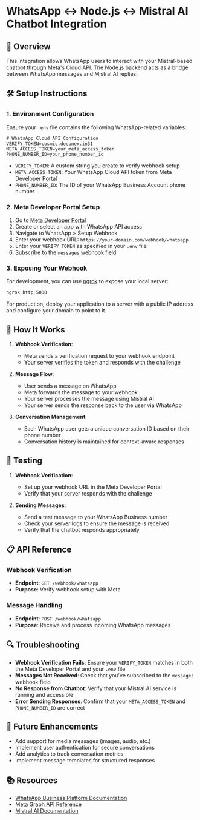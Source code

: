# WhatsApp ↔ Node.js ↔ Mistral AI Chatbot Integration

## 📝 Overview

This integration allows WhatsApp users to interact with your Mistral-based chatbot through Meta's Cloud API. The Node.js backend acts as a bridge between WhatsApp messages and Mistral AI replies.

## 🛠️ Setup Instructions

### 1. Environment Configuration

Ensure your `.env` file contains the following WhatsApp-related variables:

```env
# WhatsApp Cloud API Configuration
VERIFY_TOKEN=cosmic.deepnex.in31
META_ACCESS_TOKEN=your_meta_access_token
PHONE_NUMBER_ID=your_phone_number_id
```

- `VERIFY_TOKEN`: A custom string you create to verify webhook setup
- `META_ACCESS_TOKEN`: Your WhatsApp Cloud API token from Meta Developer Portal
- `PHONE_NUMBER_ID`: The ID of your WhatsApp Business Account phone number

### 2. Meta Developer Portal Setup

1. Go to [Meta Developer Portal](https://developers.facebook.com/)
2. Create or select an app with WhatsApp API access
3. Navigate to WhatsApp > Setup Webhook
4. Enter your webhook URL: `https://your-domain.com/webhook/whatsapp`
5. Enter your `VERIFY_TOKEN` as specified in your `.env` file
6. Subscribe to the `messages` webhook field

### 3. Exposing Your Webhook

For development, you can use [ngrok](https://ngrok.com/) to expose your local server:

```bash
ngrok http 5000
```

For production, deploy your application to a server with a public IP address and configure your domain to point to it.

## 🚀 How It Works

1. **Webhook Verification**:
   - Meta sends a verification request to your webhook endpoint
   - Your server verifies the token and responds with the challenge

2. **Message Flow**:
   - User sends a message on WhatsApp
   - Meta forwards the message to your webhook
   - Your server processes the message using Mistral AI
   - Your server sends the response back to the user via WhatsApp

3. **Conversation Management**:
   - Each WhatsApp user gets a unique conversation ID based on their phone number
   - Conversation history is maintained for context-aware responses

## 🧪 Testing

1. **Webhook Verification**:
   - Set up your webhook URL in the Meta Developer Portal
   - Verify that your server responds with the challenge

2. **Sending Messages**:
   - Send a test message to your WhatsApp Business number
   - Check your server logs to ensure the message is received
   - Verify that the chatbot responds appropriately

## 📋 API Reference

### Webhook Verification

- **Endpoint**: `GET /webhook/whatsapp`
- **Purpose**: Verify webhook setup with Meta

### Message Handling

- **Endpoint**: `POST /webhook/whatsapp`
- **Purpose**: Receive and process incoming WhatsApp messages

## 🔍 Troubleshooting

- **Webhook Verification Fails**: Ensure your `VERIFY_TOKEN` matches in both the Meta Developer Portal and your `.env` file
- **Messages Not Received**: Check that you've subscribed to the `messages` webhook field
- **No Response from Chatbot**: Verify that your Mistral AI service is running and accessible
- **Error Sending Responses**: Confirm that your `META_ACCESS_TOKEN` and `PHONE_NUMBER_ID` are correct

## 🔮 Future Enhancements

- Add support for media messages (images, audio, etc.)
- Implement user authentication for secure conversations
- Add analytics to track conversation metrics
- Implement message templates for structured responses

## 📚 Resources

- [WhatsApp Business Platform Documentation](https://developers.facebook.com/docs/whatsapp/)
- [Meta Graph API Reference](https://developers.facebook.com/docs/graph-api/)
- [Mistral AI Documentation](https://docs.mistral.ai/)